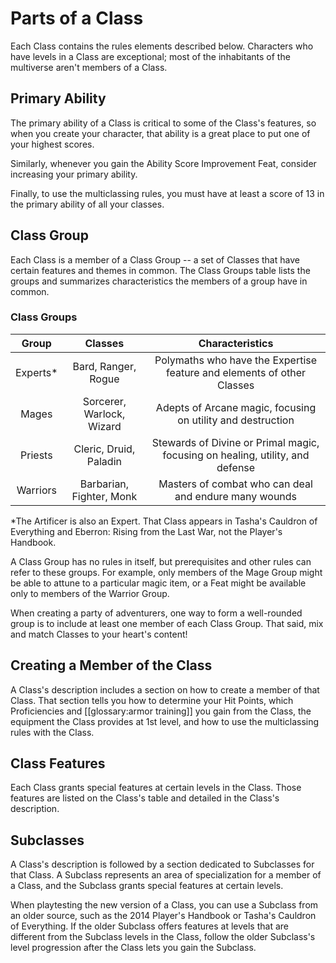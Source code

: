 # Parts of a Class

Each Class contains the rules elements described below. Characters who have levels in a Class are exceptional; most of the inhabitants of the multiverse aren't members of a Class.

## Primary Ability

The primary ability of a Class is critical to some of the Class's features, so when you create your character, that ability is a great place to put one of your highest scores.

Similarly, whenever you gain the Ability Score Improvement Feat, consider increasing your primary ability.

Finally, to use the multiclassing rules, you must have at least a score of 13 in the primary ability of all your classes.

## Class Group

Each Class is a member of a Class Group -- a set of Classes that have certain features and themes in common. The Class Groups table lists the groups and summarizes characteristics the members of a group have in common.

### Class Groups

|  Group   |          Classes          |                                Characteristics                                |
|:--------:|:-------------------------:|:-----------------------------------------------------------------------------:|
| Experts* |    Bard, Ranger, Rogue    |    Polymaths who have the Expertise feature and elements of other Classes     |
|  Mages   | Sorcerer, Warlock, Wizard |          Adepts of Arcane magic, focusing on utility and destruction          |
| Priests  |  Cleric, Druid, Paladin   | Stewards of Divine or Primal magic, focusing on healing, utility, and defense |
| Warriors | Barbarian, Fighter, Monk  |             Masters of combat who can deal and endure many wounds             |

\*The Artificer is also an Expert. That Class appears in Tasha's Cauldron of Everything and Eberron: Rising from the Last War, not the Player's Handbook.

A Class Group has no rules in itself, but prerequisites and other rules can refer to these groups. For example, only members of the Mage Group might be able to attune to a particular magic item, or a Feat might be available only to members of the Warrior Group.

When creating a party of adventurers, one way to form a well-rounded group is to include at least one member of each Class Group. That said, mix and match Classes to your heart's content!

## Creating a Member of the Class

A Class's description includes a section on how to create a member of that Class. That section tells you how to determine your Hit Points, which Proficiencies and [[glossary:armor training]] you gain from the Class, the equipment the Class provides at 1st level, and how to use the multiclassing rules with the Class.

## Class Features

Each Class grants special features at certain levels in the Class. Those features are listed on the Class's table and detailed in the Class's description.

## Subclasses

A Class's description is followed by a section dedicated to Subclasses for that Class. A Subclass represents an area of specialization for a member of a Class, and the Subclass grants special features at certain levels.

When playtesting the new version of a Class, you can use a Subclass from an older source, such as the 2014 Player's Handbook or Tasha's Cauldron of Everything. If the older Subclass offers features at levels that are different from the Subclass levels in the Class, follow the older Subclass's level progression after the Class lets you gain the Subclass.